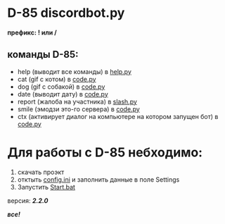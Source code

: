 # D-85 discordbot.py

**префикс: ! или /**
## команды D-85:
- help (выводит все команды) в [help.py](cogs%2Fhelp.py)
- cat (gif с котом) в [code.py](cogs%2Fcode.py)
- dog (gif с собакой) в [code.py](cogs%2Fcode.py)
- date (выводит дату) в [code.py](cogs%2Fcode.py)
- report (жалоба на участника) в [slash.py](cogs%2Fslash.py)
- smile (эмодзи это-го сервера) в [code.py](cogs%2Fcode.py)
- ctx (активирует диалог на компьютере на котором запущен
бот) в [code.py](cogs%2Fcode.py)




# Для работы с D-85 небходимо:
1. скачать проэкт
2. отктыть [config.ini](config.ini) и заполнить данные в поле Settings
3. Запустить [Start.bat](Start.bat)


версия: _**2.2.0**_ 

**_все!_**
